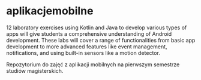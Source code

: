 # aplikacjemobilne

12 laboratory exercises using Kotlin and Java to develop various types of apps will give students a comprehensive understanding of Android development. These labs will cover a range of functionalities from basic app development to more advanced features like event management, notifications, and using built-in sensors like a motion detector.

Repozytorium do zajęć z aplikacji mobilnych na pierwszym semestrze studiów magisterskich.
